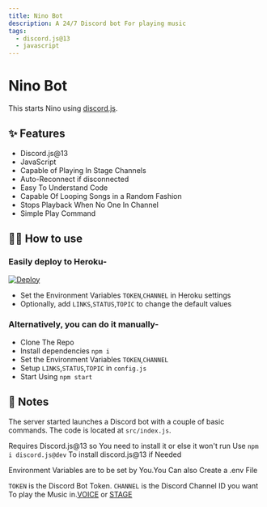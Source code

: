 ```yaml
---
title: Nino Bot
description: A 24/7 Discord bot For playing music
tags:
  - discord.js@13
  - javascript
---
```


# Nino Bot 

This starts Nino using [discord.js](https://discord.js.org/#/).

## ✨ Features

- Discord.js@13
- JavaScript
- Capable of Playing In Stage Channels
- Auto-Reconnect if disconnected
- Easy To Understand Code
- Capable Of Looping Songs in a Random Fashion
- Stops Playback When No One In Channel
- Simple Play Command

## 💁‍♀️ How to use


### Easily deploy to Heroku-
[![Deploy](https://www.herokucdn.com/deploy/button.svg)](https://heroku.com/deploy)
- Set the Environment Variables `TOKEN`,`CHANNEL` in Heroku settings
- Optionally, add `LINKS`,`STATUS`,`TOPIC` to change the default values


### Alternatively, you can do it manually-
- Clone The Repo
- Install dependencies `npm i`
- Set the Environment Variables `TOKEN`,`CHANNEL`
- Setup `LINKS`,`STATUS`,`TOPIC` in `config.js`
- Start Using `npm start`

## 📝 Notes

The server started launches a Discord bot with a couple of basic commands. The code is located at `src/index.js`.

Requires Discord.js@13 so You need to install it or else it won't run
Use `npm i discord.js@dev` To install discord.js@13 if Needed

Environment Variables are to be set by You.You Can also Create a .env File

`TOKEN` is the Discord Bot Token.
`CHANNEL` is the Discord Channel ID you want To play the Music in.[VOICE](https://discord.js.org/#/docs/main/master/class/VoiceChannel?scrollTo=id) or [STAGE](https://discord.js.org/#/docs/main/master/class/StageChannel?scrollTo=id)
